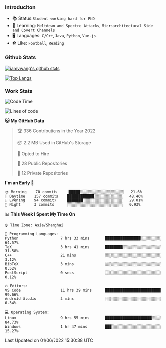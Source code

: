 ### Introduciton

- 📚 Status:`Student working hard for PhD`
- 🔎 Learning: `Meltdown and Spectre Attacks`, `Microarchitectural Side and Covert Channels`
- 🖥️ Languages: `C/C++`, `Java`, `Python`, `Vue.js`
- ⚽ Like: `Football`, `Reading`

### Github Stats

[![iamywang's github stats](https://github-readme-stats.vercel.app/api?username=iamywang&count_private=true&show_icons=true)]()

[![Top Langs](https://github-readme-stats.vercel.app/api/top-langs/?username=iamywang&layout=compact)]()

### Work Stats

<!--START_SECTION:waka-->
![Code Time](http://img.shields.io/badge/Code%20Time-368%20hrs%2015%20mins-blue)

![Lines of code](https://img.shields.io/badge/From%20Hello%20World%20I%27ve%20Written--40%20Thousand%20lines%20of%20code-blue)

**🐱 My GitHub Data** 

> 🏆 336 Contributions in the Year 2022
 > 
> 📦 2.2 MB Used in GitHub's Storage 
 > 
> 💼 Opted to Hire
 > 
> 📜 28 Public Repositories 
 > 
> 🔑 12 Private Repositories  
 > 
**I'm an Early 🐤** 

```text
🌞 Morning    70 commits     █████░░░░░░░░░░░░░░░░░░░░   21.6% 
🌆 Daytime    157 commits    ████████████░░░░░░░░░░░░░   48.46% 
🌃 Evening    94 commits     ███████░░░░░░░░░░░░░░░░░░   29.01% 
🌙 Night      3 commits      ░░░░░░░░░░░░░░░░░░░░░░░░░   0.93%

```


📊 **This Week I Spent My Time On** 

```text
⌚︎ Time Zone: Asia/Shanghai

💬 Programming Languages: 
Python                   7 hrs 33 mins       ████████████████░░░░░░░░░   64.57% 
TeX                      3 hrs 41 mins       ████████░░░░░░░░░░░░░░░░░   31.58% 
C++                      21 mins             ░░░░░░░░░░░░░░░░░░░░░░░░░   3.12% 
BibTeX                   3 mins              ░░░░░░░░░░░░░░░░░░░░░░░░░   0.52% 
PostScript               0 secs              ░░░░░░░░░░░░░░░░░░░░░░░░░   0.12%

🔥 Editors: 
VS Code                  11 hrs 39 mins      █████████████████████████   99.66% 
Android Studio           2 mins              ░░░░░░░░░░░░░░░░░░░░░░░░░   0.34%

💻 Operating System: 
Linux                    9 hrs 55 mins       █████████████████████░░░░   84.73% 
Windows                  1 hr 47 mins        ███░░░░░░░░░░░░░░░░░░░░░░   15.27%

```


 Last Updated on 01/06/2022 15:30:38 UTC
<!--END_SECTION:waka-->
